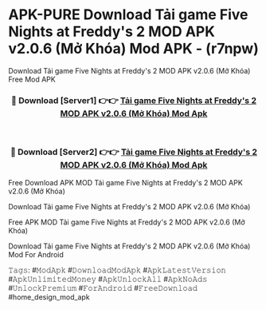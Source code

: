 # APK-PURE Download Tải game Five Nights at Freddy's 2 MOD APK v2.0.6 (Mở Khóa) Mod APK - (r7npw)
Download Tải game Five Nights at Freddy's 2 MOD APK v2.0.6 (Mở Khóa) Free Mod APK

<div align="center">
<h3>🔴 Download [Server1] 👉👉 <a href="https://apk-comot.site?title=Tải_game_Five_Nights_at_Freddy's_2_MOD_APK_v2.0.6_(Mở_Khóa)">Tải game Five Nights at Freddy's 2 MOD APK v2.0.6 (Mở Khóa) Mod Apk</a></h3><br>

<h3>🔴 Download [Server2] 👉👉 <a href="https://apk-comot.site?title=Tải_game_Five_Nights_at_Freddy's_2_MOD_APK_v2.0.6_(Mở_Khóa)">Tải game Five Nights at Freddy's 2 MOD APK v2.0.6 (Mở Khóa) Mod Apk</a></h3>
</div>


Free Download APK MOD Tải game Five Nights at Freddy's 2 MOD APK v2.0.6 (Mở Khóa)

Download Tải game Five Nights at Freddy's 2 MOD APK v2.0.6 (Mở Khóa) 

Free APK MOD Tải game Five Nights at Freddy's 2 MOD APK v2.0.6 (Mở Khóa) 

Download Tải game Five Nights at Freddy's 2 MOD APK v2.0.6 (Mở Khóa) Mod For Android

𝚃𝚊𝚐𝚜: #𝙼𝚘𝚍𝙰𝚙𝚔 #𝙳𝚘𝚠𝚗𝚕𝚘𝚊𝚍𝙼𝚘𝚍𝙰𝚙𝚔 #𝙰𝚙𝚔𝙻𝚊𝚝𝚎𝚜𝚝𝚅𝚎𝚛𝚜𝚒𝚘𝚗 #𝙰𝚙𝚔𝚄𝚗𝚕𝚒𝚖𝚒𝚝𝚎𝚍𝙼𝚘𝚗𝚎𝚢 #𝙰𝚙𝚔𝚄𝚗𝚕𝚘𝚌𝚔𝙰𝚕𝚕 #𝙰𝚙𝚔𝙽𝚘𝙰𝚍𝚜 #𝚄𝚗𝚕𝚘𝚌𝚔𝙿𝚛𝚎𝚖𝚒𝚞𝚖 #𝙵𝚘𝚛𝙰𝚗𝚍𝚛𝚘𝚒𝚍 #𝙵𝚛𝚎𝚎𝙳𝚘𝚠𝚗𝚕𝚘𝚊𝚍 #home_design_mod_apk